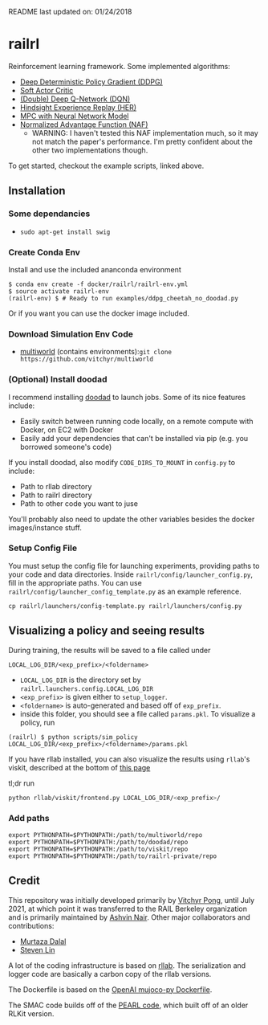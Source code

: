 README last updated on: 01/24/2018

# railrl
Reinforcement learning framework.
Some implemented algorithms:
 - [Deep Deterministic Policy Gradient (DDPG)](examples/ddpg.py)
 - [Soft Actor Critic](examples/sac.py)
 - [(Double) Deep Q-Network (DQN)](examples/dqn_and_double_dqn.py)
 - [Hindsight Experience Replay (HER)](examples/her.py)
 - [MPC with Neural Network Model](examples/model_based_dagger.py)
 - [Normalized Advantage Function (NAF)](examples/naf.py)
    - WARNING: I haven't tested this NAF implementation much, so it may not match the paper's performance. I'm pretty confident about the other two implementations though.

To get started, checkout the example scripts, linked above.

## Installation

### Some dependancies

- `sudo apt-get install swig`

### Create Conda Env

Install and use the included ananconda environment
```
$ conda env create -f docker/railrl/railrl-env.yml
$ source activate railrl-env
(railrl-env) $ # Ready to run examples/ddpg_cheetah_no_doodad.py
```
Or if you want you can use the docker image included.

### Download Simulation Env Code
- [multiworld](https://github.com/vitchyr/multiworld) (contains environments):```git clone https://github.com/vitchyr/multiworld```

### (Optional) Install doodad
I recommend installing [doodad](https://github.com/justinjfu/doodad) to
launch jobs. Some of its nice features include:
 - Easily switch between running code locally, on a remote compute with
 Docker, on EC2 with Docker
 - Easily add your dependencies that can't be installed via pip (e.g. you
 borrowed someone's code)

If you install doodad, also modify `CODE_DIRS_TO_MOUNT` in `config.py` to
include:
- Path to rllab directory
- Path to railrl directory
- Path to other code you want to juse

You'll probably also need to update the other variables besides the docker
images/instance stuff.

### Setup Config File

You must setup the config file for launching experiments, providing paths to your code and data directories. Inside `railrl/config/launcher_config.py`, fill in the appropriate paths. You can use `railrl/config/launcher_config_template.py` as an example reference.

```cp railrl/launchers/config-template.py railrl/launchers/config.py```


## Visualizing a policy and seeing results
During training, the results will be saved to a file called under
```
LOCAL_LOG_DIR/<exp_prefix>/<foldername>
```
 - `LOCAL_LOG_DIR` is the directory set by `railrl.launchers.config.LOCAL_LOG_DIR`
 - `<exp_prefix>` is given either to `setup_logger`.
 - `<foldername>` is auto-generated and based off of `exp_prefix`.
 - inside this folder, you should see a file called `params.pkl`. To visualize a policy, run

```
(railrl) $ python scripts/sim_policy LOCAL_LOG_DIR/<exp_prefix>/<foldername>/params.pkl
```

If you have rllab installed, you can also visualize the results
using `rllab`'s viskit, described at
the bottom of [this page](http://rllab.readthedocs.io/en/latest/user/cluster.html)

tl;dr run

```bash
python rllab/viskit/frontend.py LOCAL_LOG_DIR/<exp_prefix>/
```

### Add paths
```
export PYTHONPATH=$PYTHONPATH:/path/to/multiworld/repo
export PYTHONPATH=$PYTHONPATH:/path/to/doodad/repo
export PYTHONPATH=$PYTHONPATH:/path/to/viskit/repo
export PYTHONPATH=$PYTHONPATH:/path/to/railrl-private/repo
```

## Credit
This repository was initially developed primarily by [Vitchyr
Pong](https://github.com/vitchyr), until July 2021, at which point it was
transferred to the RAIL Berkeley organization and is primarily maintained
by [Ashvin Nair](https://github.com/anair13).
Other major collaborators and contributions:
 - [Murtaza Dalal](https://github.com/mdalal2020)
  - [Steven Lin](https://github.com/stevenlin1111)

  A lot of the coding infrastructure is based on
  [rllab](https://github.com/rll/rllab).
  The serialization and logger code are basically a carbon copy of the rllab
  versions.

  The Dockerfile is based on the [OpenAI mujoco-py
  Dockerfile](https://github.com/openai/mujoco-py/blob/master/Dockerfile).

  The SMAC code builds off of the [PEARL
  code](https://github.com/katerakelly/oyster), which built off of an older
  RLKit version.
